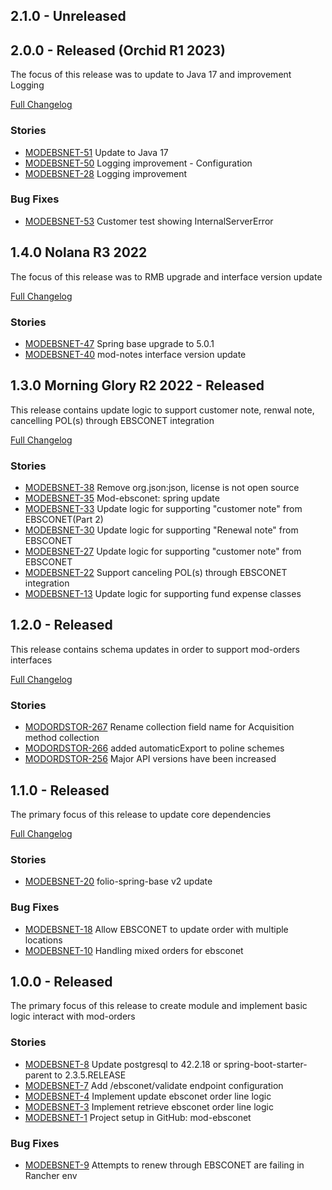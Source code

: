 ## 2.1.0 - Unreleased

## 2.0.0 - Released (Orchid R1 2023)
The focus of this release was to update to Java 17 and improvement Logging

[Full Changelog](https://github.com/folio-org/mod-orders/compare/v1.4.0...v2.0.0)

### Stories
* [MODEBSNET-51](https://issues.folio.org/browse/MODEBSNET-51) Update to Java 17
* [MODEBSNET-50](https://issues.folio.org/browse/MODEBSNET-50) Logging improvement - Configuration
* [MODEBSNET-28](https://issues.folio.org/browse/MODEBSNET-28) Logging improvement

### Bug Fixes
* [MODEBSNET-53](https://issues.folio.org/browse/MODEBSNET-53) Customer test showing InternalServerError

## 1.4.0 Nolana R3 2022
The focus of this release was to RMB upgrade and interface version update

[Full Changelog](https://github.com/folio-org/mod-orders/compare/v1.3.0...v1.4.0)

### Stories
* [MODEBSNET-47](https://issues.folio.org/browse/MODEBSNET-47) Spring base upgrade to 5.0.1
* [MODEBSNET-40](https://issues.folio.org/browse/MODEBSNET-40) mod-notes interface version update

## 1.3.0 Morning Glory R2 2022 - Released
This release contains update logic to support customer note, renwal note, cancelling POL(s) through EBSCONET integration

[Full Changelog](https://github.com/folio-org/mod-orders/compare/v1.2.0...v1.3.0)

### Stories
* [MODEBSNET-38](https://issues.folio.org/browse/MODEBSNET-38) Remove org.json:json, license is not open source
* [MODEBSNET-35](https://issues.folio.org/browse/MODEBSNET-35) Mod-ebsconet: spring update
* [MODEBSNET-33](https://issues.folio.org/browse/MODEBSNET-33) Update logic for supporting "customer note" from EBSCONET(Part 2)
* [MODEBSNET-30](https://issues.folio.org/browse/MODEBSNET-30) Update logic for supporting "Renewal note" from EBSCONET
* [MODEBSNET-27](https://issues.folio.org/browse/MODEBSNET-27) Update logic for supporting "customer note" from EBSCONET
* [MODEBSNET-22](https://issues.folio.org/browse/MODEBSNET-22) Support canceling POL(s) through EBSCONET integration
* [MODEBSNET-13](https://issues.folio.org/browse/MODEBSNET-13) Update logic for supporting fund expense classes

## 1.2.0 - Released
This release contains schema updates in order to support mod-orders interfaces

[Full Changelog](https://github.com/folio-org/mod-orders/compare/v1.1.0...v1.2.0)

### Stories
* [MODORDSTOR-267](https://issues.folio.org/browse/MODORDSTOR-267) Rename collection field name for Acquisition method collection
* [MODORDSTOR-266](https://issues.folio.org/browse/MODORDSTOR-266) added automaticExport to poline schemes
* [MODORDSTOR-256](https://issues.folio.org/browse/MODORDSTOR-256) Major API versions have been increased


## 1.1.0 - Released
The primary focus of this release to update core dependencies

[Full Changelog](https://github.com/folio-org/mod-orders/compare/v1.0.0...v1.1.0)

### Stories
* [MODEBSNET-20](https://issues.folio.org/browse/MODEBSNET-20) folio-spring-base v2 update

### Bug Fixes
* [MODEBSNET-18](https://issues.folio.org/browse/MODEBSNET-18) Allow EBSCONET to update order with multiple locations
* [MODEBSNET-10](https://issues.folio.org/browse/MODEBSNET-10) Handling mixed orders for ebsconet

 
## 1.0.0 - Released
The primary focus of this release to create module and implement basic logic interact with mod-orders 

### Stories
* [MODEBSNET-8](https://issues.folio.org/browse/MODEBSNET-8) Update postgresql to 42.2.18 or spring-boot-starter-parent to 2.3.5.RELEASE
* [MODEBSNET-7](https://issues.folio.org/browse/MODEBSNET-7) Add /ebsconet/validate endpoint configuration
* [MODEBSNET-4](https://issues.folio.org/browse/MODEBSNET-4) Implement update ebsconet order line logic 
* [MODEBSNET-3](https://issues.folio.org/browse/MODEBSNET-3) Implement retrieve ebsconet order line logic 
* [MODEBSNET-1](https://issues.folio.org/browse/MODEBSNET-1) Project setup in GitHub: mod-ebsconet 

### Bug Fixes
* [MODEBSNET-9](https://issues.folio.org/browse/MODEBSNET-9) Attempts to renew through EBSCONET are failing in Rancher env

